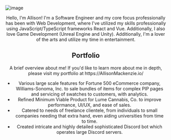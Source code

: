 ![image](https://github.com/AllisonMackenzie/allisonmackenzie/assets/36901824/6b6f66a5-873c-4ef0-aa8c-464a280c159c)



<div align="center">
<p>Hello, I'm Allison! I'm a Software Engineer and my core focus professionally has been with Web Development, where I've utilized my skills professionally using JavaScript/TypeScript frameworks React and Vue. Additionally, I also love Game Development (Unreal Engine and Unity). Additionally, I'm a lover of the arts and utilize my time in entertainment.</p>

## Portfolio
<div align="center">
  <p>A brief overview about me! If you'd like to learn more about me in depth, please visit my portfolio at https://AllisonMackenzie.io/</p>
  <ul>
    <li>Various large scale features for Fortune 500 eCommerce company, Williams-Sonoma, Inc. to sale bundles of items for complex PIP pages and servicing of swatches to customers, with analytics.</li>
    <li>Refined Minimum Viable Product for Lume Cannabis, Co. to improve performance, UI/UX, and ease of sales.</li>
    <li>Catered to needs of freelance clientele, from individuals to small companies needing that extra hand, even aiding universities from time to time.</li>
    <li>Created intricate and highly detailed sophisticated Discord bot which operates large Discord servers.</li>
  </ul>
</div>
